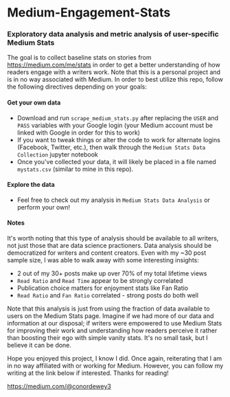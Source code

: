 # Medium-Engagement-Stats
### Exploratory data analysis and metric analysis of user-specific Medium Stats

The goal is to collect baseline stats on stories from https://medium.com/me/stats in order to get a better understanding of how readers engage with a writers work. Note that this is a personal project and is in no way associated with Medium. In order to best utilize this repo, follow the following directives depending on your goals: 

#### Get your own data
* Download and run `scrape_medium_stats.py` after replacing the `USER` and `PASS` variables with your Google login (your Medium account must be linked with Google in order for this to work)
* If you want to tweak things or alter the code to work for alternate logins (Facebook, Twitter, etc.), then walk through the `Medium Stats Data Collection` jupyter notebook 
* Once you've collected your data, it will likely be placed in a file named `mystats.csv` (similar to mine in this repo).

#### Explore the data
* Feel free to check out my analysis in `Medium Stats Data Analysis` or perform your own!

#### Notes
It's worth noting that this type of analysis should be available to all writers, not just those that are data science practioners. Data analysis should be democratized for writers and content creators. Even with my ~30 post sample size, I was able to walk away with some interesting insights:
* 2 out of my 30+ posts make up over 70% of my total lifetime views
* `Read Ratio` and `Read Time` appear to be strongly correlated
* Publication choice matters for enjoyment stats like Fan Ratio
* `Read Ratio` and `Fan Ratio` correlated - strong posts do both well

Note that this analysis is just from using the fraction of data available to users on the Medium Stats page. Imagine if we had more of our data and information at our disposal; if writers were empowered to use Medium Stats for improving their work and understanding how readers perceive it rather than boosting their ego with simple vanity stats. It's no small task, but I believe it can be done.

Hope you enjoyed this project, I know I did. Once again, reiterating that I am in no way affiliated with or working for Medium. However, you can follow my writing at the link below if interested. Thanks for reading!

https://medium.com/@conordewey3
